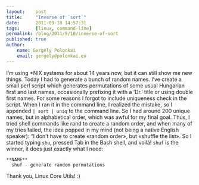 ```yaml
---
layout:    post
title:     "Inverse of `sort`"
date:      2011-09-18 14:57:31
tags:      [linux, command-line]
permalink: /blog/2011/9/18/inverse-of-sort
published: true
author:
    name: Gergely Polonkai
    email: gergely@polonkai.eu
---
```


I’m using \*NIX systems for about 14 years now, but it can still show me new
things. Today I had to generate a bunch of random names. I’ve create a small
perl script which generates permutations of some usual Hungarian first and
last names, occasionally prefixing it with a ‘Dr.’ title or using double first
names. For some reasons I forgot to include uniqueness check in the script.
When I ran it in the command line, I realized the mistake, so I appended
`| sort | uniq` to the command line. So I had around 200 unique names, but in
alphabetical order, which was awful for my final goal. Thus, I tried shell
commands like rand to create a random order, and when many of my tries failed,
the idea popped in my mind (not being a native English speaker): “I don’t have
to create «random order», but «shuffle the list». So I started typing `shu`,
pressed Tab in the Bash shell, and voilà! `shuf` is the winner, it does just
exactly what I need:

    **NAME**
      shuf - generate random permutations

Thank you, Linux Core Utils! :)
